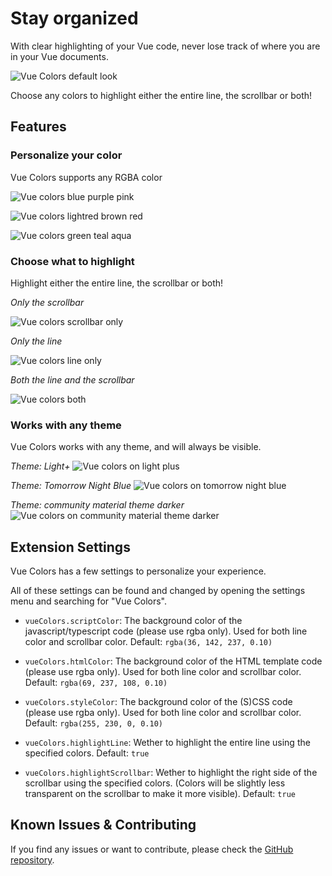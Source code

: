 # Stay organized 

With clear highlighting of your Vue code, never lose track of where you are in your Vue documents.

![Vue Colors default look](images/vue-colors-default.png)

Choose any colors to highlight either the entire line, the scrollbar or both!

## Features

### Personalize your color

Vue Colors supports any RGBA color

![Vue colors blue purple pink](images/vue-colors-blue-purple-pink.png)

![Vue colors lightred brown red](images/vue-colors-lightred-brown-red.png)

![Vue colors green teal aqua](images/vue-colors-green-teal-aqua.png)

### Choose what to highlight

Highlight either the entire line, the scrollbar or both!

*Only the scrollbar*

![Vue colors scrollbar only](images/vue-colors-scrollbar-only.png)

*Only the line*

![Vue colors line only](images/vue-colors-line-only.png)

*Both the line and the scrollbar*

![Vue colors both](images/vue-colors-default.png)

### Works with any theme

Vue Colors works with any theme, and will always be visible.

*Theme: Light+*
![Vue colors on light plus](images/vue-colors-light-plus.png)

*Theme: Tomorrow Night Blue*
![Vue colors on tomorrow night blue](images/vue-colors-tomorrow-night-blue.png)

*Theme: community material theme darker*
![Vue colors on community material theme darker](images/vue-colors-community-material-theme-darker.png)

## Extension Settings

Vue Colors has a few settings to personalize your experience.

All of these settings can be found and changed by opening the settings menu and searching for "Vue Colors".

* `vueColors.scriptColor`: The background color of the javascript/typescript code (please use rgba only). Used for both line color and scrollbar color. Default: `rgba(36, 142, 237, 0.10)`

* `vueColors.htmlColor`: The background color of the HTML template code (please use rgba only). Used for both line color and scrollbar color. Default: `rgba(69, 237, 108, 0.10)`

* `vueColors.styleColor`: The background color of the (S)CSS code (please use rgba only). Used for both line color and scrollbar color. Default: `rgba(255, 230, 0, 0.10)`

* `vueColors.highlightLine`: Wether to highlight the entire line using the specified colors. Default: `true`

* `vueColors.highlightScrollbar`: Wether to highlight the right side of the scrollbar using the specified colors. (Colors will be slightly less transparent on the scrollbar to make it more visible). Default: `true`

## Known Issues & Contributing

If you find any issues or want to contribute, please check the [GitHub repository](https://github.com/VasilVerdouw/vue-colors).
